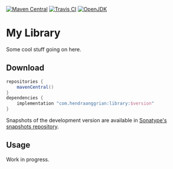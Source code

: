 [![Maven Central](https://img.shields.io/maven-central/v/org.jetbrains.kotlin/kotlin-stdlib)](https://search.maven.org/artifact/org.jetbrains.kotlin/kotlin-stdlib)
[![Travis CI](https://img.shields.io/travis/com/jetbrains/pty4j)](https://www.travis-ci.com/github/jetbrains/pty4j)
[![OpenJDK](https://img.shields.io/badge/JDK-1.8+-informational)](https://openjdk.java.net/projects/jdk8)

# My Library

Some cool stuff going on here.

## Download

```gradle
repositories {
    mavenCentral()
}
dependencies {
    implementation "com.hendraanggrian:library:$version"
}
```

Snapshots of the development version are available in [Sonatype's snapshots repository](https://s01.oss.sonatype.org/content/repositories/snapshots).

## Usage

Work in progress.

